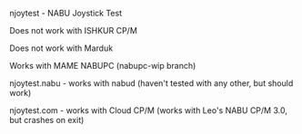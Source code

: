 njoytest - NABU Joystick Test

Does not work with ISHKUR CP/M

Does not work with Marduk

Works with MAME NABUPC (nabupc-wip branch)

njoytest.nabu - works with nabud (haven't tested with any other, but should work)

njoytest.com - works with Cloud CP/M (works with Leo's NABU CP/M 3.0, but crashes on exit)

